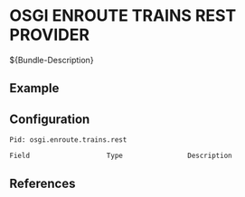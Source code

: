 # OSGI ENROUTE TRAINS REST PROVIDER

${Bundle-Description}

## Example

## Configuration

	Pid: osgi.enroute.trains.rest
	
	Field					Type				Description
		
	
## References


